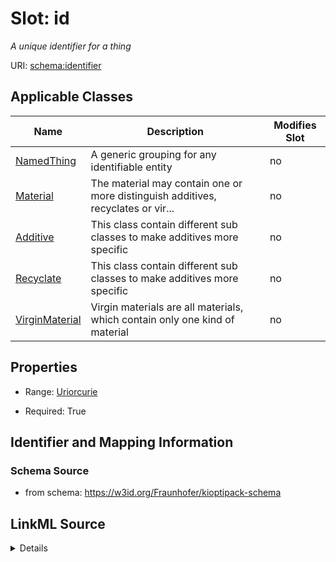 # Slot: id


_A unique identifier for a thing_



URI: [schema:identifier](http://schema.org/identifier)



<!-- no inheritance hierarchy -->




## Applicable Classes

| Name | Description | Modifies Slot |
| --- | --- | --- |
[NamedThing](NamedThing.md) | A generic grouping for any identifiable entity |  no  |
[Material](Material.md) | The material may contain one or more distinguish additives, recyclates or vir... |  no  |
[Additive](Additive.md) | This class contain different sub classes to make additives more specific |  no  |
[Recyclate](Recyclate.md) | This class contain different sub classes to make additives more specific |  no  |
[VirginMaterial](VirginMaterial.md) | Virgin materials are all materials, which contain only one kind of material |  no  |







## Properties

* Range: [Uriorcurie](Uriorcurie.md)

* Required: True





## Identifier and Mapping Information







### Schema Source


* from schema: https://w3id.org/Fraunhofer/kioptipack-schema




## LinkML Source

<details>
```yaml
name: id
description: A unique identifier for a thing
from_schema: https://w3id.org/Fraunhofer/kioptipack-schema
rank: 1000
slot_uri: schema:identifier
identifier: true
alias: id
domain_of:
- NamedThing
range: uriorcurie
required: true

```
</details>
